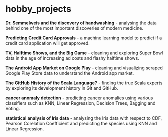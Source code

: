 # hobby_projects
 **Dr. Semmelweis and the discovery of handwashing**	- analysing the data behind one of the most important discoveries of modern medicine.

 **Predicting Credit Card Approvals**	-  a machine learning model to predict if a credit card application will get approved.
 
 **TV, Halftime Shows, and the Big Game**	- cleaning and exploring Super Bowl data in the age of increasing ad costs and flashy halftime shows.
 
 **The Android App Market on Google Play**	- cleaning and visualizing scraped Google Play Store data to understand the Android app market.
 
 **The GitHub History of the Scala Language?**	- finding the true Scala experts by exploring its development history in Git and GitHub.
 
 **cancer anomaly detection** - predicting cancer anomalies using various classifiers such as KNN, Linear Regression, Decision Trees, Bagging and Voting.
 
 **statistical analysis of Iris data** - analysing the Iris data with respect to CDF, Pearson Corelation Coefficient and predicting the species using KNN and Linear Regression.
 
 
 
